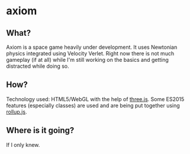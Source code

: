 # axiom

What?
-----
Axiom is a space game heavily under development. It uses Newtonian physics integrated using Velocity Verlet.
Right now there is not much gameplay (if at all) while I'm still working on the basics and getting distracted while doing so.

How?
----
Technology used: HTML5/WebGL with the help of [three.js](http://threejs.org/). Some ES2015 features (especially classes)
are used and are being put together using [rollup.js](http://rollupjs.org/).

Where is it going?
------------------
If I only knew.
